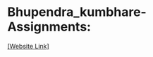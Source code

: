 # Bhupendra_kumbhare- Assignments:
[[Website Link]](https://nift-web-design.github.io/Bhupendra_kumbhare/Assignment)
